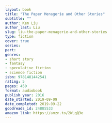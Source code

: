 ```yaml
---
layout: book
title: "The Paper Menagerie and Other Stories"
subtitle: ""
author: Ken Liu
author_last: Liu
slug: liu-the-paper-menagerie-and-other-stories
type: fiction
cover: true
series: 
part: 
genres:
- short story
- fantasy
- speculative fiction
- science fiction
isbn: 9781481442541
rating: 5
pages: 450
format: audiobook
publish_year: 2016
date_started: 2019-09-09
date_completed: 2019-09-22
goodreads_id: 24885533
amazon_link: https://amzn.to/2WLqQ3e
---
```

